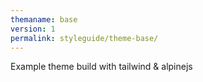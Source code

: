 ```yaml
---
themaname: base
version: 1
permalink: styleguide/theme-base/
---
```


Example theme build with tailwind & alpinejs
